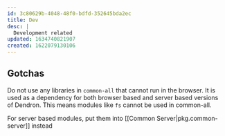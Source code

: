 ```yaml
---
id: 3c80629b-4048-48f0-bdfd-352645bda2ec
title: Dev
desc: |
  Development related
updated: 1634740821907
created: 1622079130106
---
```

## Gotchas

Do not use any libraries in `common-all` that cannot run in the browser. It is used as a dependency for both browser based and server based versions of Dendron. This means modules like `fs` cannot be used in common-all. 

For server based modules, put them into [[Common Server|pkg.common-server]] instead